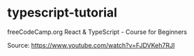 # typescript-tutorial

freeCodeCamp.org
React & TypeScript - Course for Beginners

Source: https://www.youtube.com/watch?v=FJDVKeh7RJI
